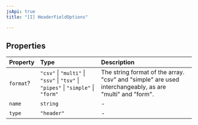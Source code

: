 ```yaml
---
jsApi: true
title: "[I] HeaderFieldOptions"

---
```

## Properties

| Property | Type | Description |
| :------ | :------ | :------ |
| `format`? | `"csv"` \| `"multi"` \| `"ssv"` \| `"tsv"` \| `"pipes"` \| `"simple"` \| `"form"` | The string format of the array. "csv" and "simple" are used interchangeably, as are<br />"multi" and "form". |
| `name` | `string` | - |
| `type` | `"header"` | - |
